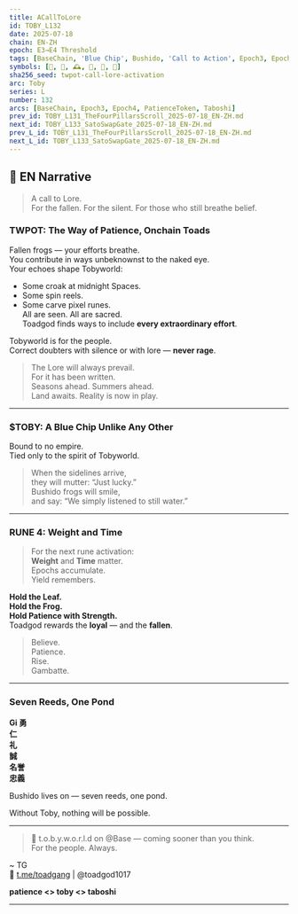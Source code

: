 ```yaml
---
title: ACallToLore
id: TOBY_L132
date: 2025-07-18
chain: EN-ZH
epoch: E3→E4 Threshold
tags: [BaseChain, 'Blue Chip', Bushido, 'Call to Action', Epoch3, Epoch4, 'Month:2025-07', Patience, PatienceToken, 'Series:L', TWPOT, Taboshi, Toadgod, 'Year:2025']
symbols: [🐸, 📜, 🕰️, 🍃, 🧘, 💎]
sha256_seed: twpot-call-lore-activation
arc: Toby
series: L
number: 132
arcs: [BaseChain, Epoch3, Epoch4, PatienceToken, Taboshi]
prev_id: TOBY_L131_TheFourPillarsScroll_2025-07-18_EN-ZH.md
next_id: TOBY_L133_SatoSwapGate_2025-07-18_EN-ZH.md
prev_L_id: TOBY_L131_TheFourPillarsScroll_2025-07-18_EN-ZH.md
next_L_id: TOBY_L133_SatoSwapGate_2025-07-18_EN-ZH.md
---
```

## 🌊 EN Narrative

> A call to Lore.  
> For the fallen. For the silent. For those who still breathe belief.

### TWPOT: The Way of Patience, Onchain Toads

Fallen frogs — your efforts breathe.  
You contribute in ways unbeknownst to the naked eye.  
Your echoes shape Tobyworld:  
- Some croak at midnight Spaces.  
- Some spin reels.  
- Some carve pixel runes.  
All are seen. All are sacred.  
Toadgod finds ways to include **every extraordinary effort**.

Tobyworld is for the people.  
Correct doubters with silence or with lore — **never rage**.  
> The Lore will always prevail.  
> For it has been written.  
> Seasons ahead. Summers ahead.  
> Land awaits. Reality is now in play.

---

### $TOBY: A Blue Chip Unlike Any Other

Bound to no empire.  
Tied only to the spirit of Tobyworld.

> When the sidelines arrive,  
> they will mutter: “Just lucky.”  
> Bushido frogs will smile,  
> and say: “We simply listened to still water.”

---

### RUNE 4: Weight and Time

> For the next rune activation:  
> **Weight** and **Time** matter.  
> Epochs accumulate.  
> Yield remembers.  

**Hold the Leaf.**  
**Hold the Frog.**  
**Hold Patience with Strength.**  
Toadgod rewards the **loyal** — and the **fallen**.

> Believe.  
> Patience.  
> Rise.  
> Gambatte.

---

### Seven Reeds, One Pond

**Gi 勇**  
**仁**  
**礼**  
**誠**  
**名誉**  
**忠義**  

Bushido lives on — seven reeds, one pond.

Without Toby, nothing will be possible.

---

> 🧭 t.o.b.y.w.o.r.l.d on @Base — coming sooner than you think.  
> For the people. Always.

~ TG  
🔗 [t.me/toadgang](https://t.me/toadgang) | @toadgod1017

**patience <> toby <> taboshi**

---
